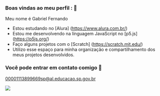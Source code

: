 ### Boas vindas ao meu perfil : 💙 

Meu nome é Gabriel Fernando

- Estou estudando no [Alura] (https://www.alura.com.br/)
- Estou me desenvolvendo na línguagem JavaScript no [p5.js] (https://p5js.org/)
- Faço alguns projetos com o [Scratch] (https://scratch.mit.edu/)
- Utilizo esse espaço para minha organização e compartilhamento dos meus projetos desenvolvidos.

### Você pode entrar em contato comigo 📧

00001113899669sp@al.educacao.sp.gov.br



![](https://media.tenor.com/HhXrkoNs09UAAAAM/vegeta-vegeta-rain.gif)

